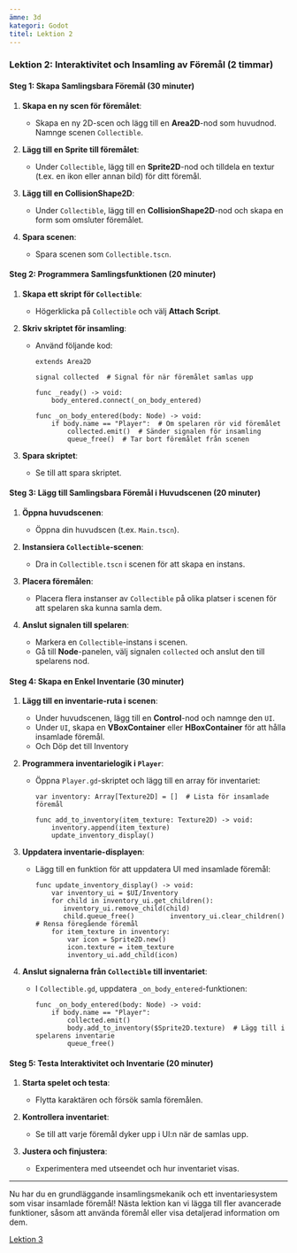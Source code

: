 ```yaml
---
ämne: 3d
kategori: Godot
titel: Lektion 2
---
```


### Lektion 2: Interaktivitet och Insamling av Föremål (2 timmar)

#### Steg 1: Skapa Samlingsbara Föremål (30 minuter)

1. **Skapa en ny scen för föremålet**:
   - Skapa en ny 2D-scen och lägg till en **Area2D**-nod som huvudnod. Namnge scenen `Collectible`.

2. **Lägg till en Sprite till föremålet**:
   - Under `Collectible`, lägg till en **Sprite2D**-nod och tilldela en textur (t.ex. en ikon eller annan bild) för ditt föremål.

3. **Lägg till en CollisionShape2D**:
   - Under `Collectible`, lägg till en **CollisionShape2D**-nod och skapa en form som omsluter föremålet.

4. **Spara scenen**:
   - Spara scenen som `Collectible.tscn`.

#### Steg 2: Programmera Samlingsfunktionen (20 minuter)

1. **Skapa ett skript för `Collectible`**:
   - Högerklicka på `Collectible` och välj **Attach Script**.

2. **Skriv skriptet för insamling**:
   - Använd följande kod:

     ```gdscript
     extends Area2D

     signal collected  # Signal för när föremålet samlas upp

     func _ready() -> void:
         body_entered.connect(_on_body_entered)

     func _on_body_entered(body: Node) -> void:
         if body.name == "Player":  # Om spelaren rör vid föremålet
             collected.emit()  # Sänder signalen för insamling
             queue_free()  # Tar bort föremålet från scenen
     ```

3. **Spara skriptet**:
   - Se till att spara skriptet.

#### Steg 3: Lägg till Samlingsbara Föremål i Huvudscenen (20 minuter)

1. **Öppna huvudscenen**:
   - Öppna din huvudscen (t.ex. `Main.tscn`).

2. **Instansiera `Collectible`-scenen**:
   - Dra in `Collectible.tscn` i scenen för att skapa en instans.

3. **Placera föremålen**:
   - Placera flera instanser av `Collectible` på olika platser i scenen för att spelaren ska kunna samla dem.

4. **Anslut signalen till spelaren**:
   - Markera en `Collectible`-instans i scenen.
   - Gå till **Node**-panelen, välj signalen `collected` och anslut den till spelarens nod.

#### Steg 4: Skapa en Enkel Inventarie (30 minuter)

1. **Lägg till en inventarie-ruta i scenen**:
   - Under huvudscenen, lägg till en **Control**-nod och namnge den `UI`.
   - Under `UI`, skapa en **VBoxContainer** eller **HBoxContainer** för att hålla insamlade föremål.
   - Och Döp det till Inventory

2. **Programmera inventarielogik i `Player`**:
   - Öppna `Player.gd`-skriptet och lägg till en array för inventariet:

     ```gdscript
     var inventory: Array[Texture2D] = []  # Lista för insamlade föremål

     func add_to_inventory(item_texture: Texture2D) -> void:
         inventory.append(item_texture)
         update_inventory_display()
     ```

3. **Uppdatera inventarie-displayen**:
   - Lägg till en funktion för att uppdatera UI med insamlade föremål:

     ```gdscript
     func update_inventory_display() -> void:
         var inventory_ui = $UI/Inventory
         for child in inventory_ui.get_children():
            inventory_ui.remove_child(child)
            child.queue_free()         inventory_ui.clear_children()  # Rensa föregående föremål
         for item_texture in inventory:
             var icon = Sprite2D.new()
             icon.texture = item_texture
             inventory_ui.add_child(icon)
     ```

4. **Anslut signalerna från `Collectible` till inventariet**:
   - I `Collectible.gd`, uppdatera `_on_body_entered`-funktionen:

     ```gdscript
     func _on_body_entered(body: Node) -> void:
         if body.name == "Player":
             collected.emit()
             body.add_to_inventory($Sprite2D.texture)  # Lägg till i spelarens inventarie
             queue_free()
     ```

#### Steg 5: Testa Interaktivitet och Inventarie (20 minuter)

1. **Starta spelet och testa**:
   - Flytta karaktären och försök samla föremålen.

2. **Kontrollera inventariet**:
   - Se till att varje föremål dyker upp i UI:n när de samlas upp.

3. **Justera och finjustera**:
   - Experimentera med utseendet och hur inventariet visas.

---
Nu har du en grundläggande insamlingsmekanik och ett inventariesystem som visar insamlade föremål! Nästa lektion kan vi lägga till fler avancerade funktioner, såsom att använda föremål eller visa detaljerad information om dem.

[Lektion 3](godot3.md)